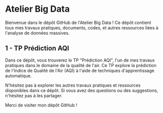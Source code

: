 # Atelier Big Data

Bienvenue dans le dépôt GitHub de l'Atelier Big Data ! Ce dépôt contient tous mes travaux pratiques, documents, codes, et autres ressources liées à l'analyse de données massives.

## 1 - TP Prédiction AQI

Dans ce dépôt, vous trouverez le TP "Prédiction AQI", l'un de mes travaux pratiques dans le domaine de la qualité de l'air. Ce TP explore la prédiction de l'Indice de Qualité de l'Air (AQI) à l'aide de techniques d'apprentissage automatique.



N'hésitez pas à explorer les autres travaux pratiques et ressources disponibles dans ce dépôt. Si vous avez des questions ou des suggestions, n'hésitez pas à les partager.

Merci de visiter mon dépôt GitHub !

